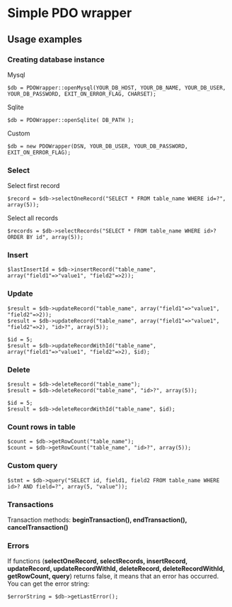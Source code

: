 # Simple PDO wrapper

Usage examples
-----------------

### Creating database instance
Mysql

    $db = PDOWrapper::openMysql(YOUR_DB_HOST, YOUR_DB_NAME, YOUR_DB_USER, YOUR_DB_PASSWORD, EXIT_ON_ERROR_FLAG, CHARSET);

Sqlite

    $db = PDOWrapper::openSqlite( DB_PATH );

Custom

    $db = new PDOWrapper(DSN, YOUR_DB_USER, YOUR_DB_PASSWORD, EXIT_ON_ERROR_FLAG);

### Select
Select first record

    $record = $db->selectOneRecord("SELECT * FROM table_name WHERE id=?", array(5));

Select all records

    $records = $db->selectRecords("SELECT * FROM table_name WHERE id>? ORDER BY id", array(5));

### Insert 
    $lastInsertId = $db->insertRecord("table_name", array("field1"=>"value1", "field2"=>2));

### Update
    $result = $db->updateRecord("table_name", array("field1"=>"value1", "field2"=>2));
    $result = $db->updateRecord("table_name", array("field1"=>"value1", "field2"=>2), "id>?", array(5));

    $id = 5;
    $result = $db->updateRecordWithId("table_name", array("field1"=>"value1", "field2"=>2), $id);

### Delete
    $result = $db->deleteRecord("table_name");
    $result = $db->deleteRecord("table_name", "id>?", array(5));

    $id = 5;
    $result = $db->deleteRecordWithId("table_name", $id);

### Count rows in table
    $count = $db->getRowCount("table_name");
    $count = $db->getRowCount("table_name", "id>?", array(5));

### Custom query
    $stmt = $db->query("SELECT id, field1, field2 FROM table_name WHERE id>? AND field=?", array(5, "value"));

### Transactions
Transaction methods: <b>beginTransaction(), endTransaction(), cancelTransaction()</b>

### Errors
If functions (<b>selectOneRecord, selectRecords, insertRecord, updateRecord, updateRecordWithId, deleteRecord, deleteRecordWithId, getRowCount, query</b>) returns false, it means that an error has occurred.
You can get the error string:

    $errorString = $db->getLastError();

